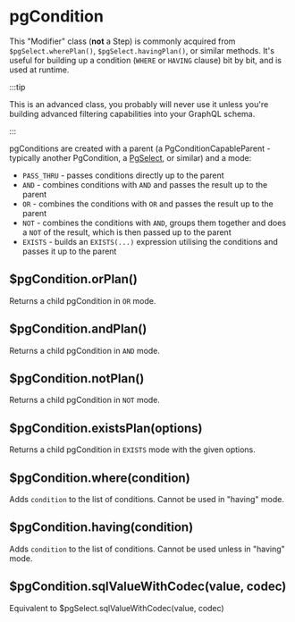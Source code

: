 # pgCondition

<!-- TODO This explanation is out of date, pgSelect doesn't have wherePlan or havingPlan -->

This "Modifier" class (**not** a Step) is commonly acquired from
`$pgSelect.wherePlan()`, `$pgSelect.havingPlan()`, or similar methods. It's
useful for building up a condition (`WHERE` or `HAVING` clause) bit by bit, and is used at runtime.

:::tip

This is an advanced class, you probably will never use it unless you're building
advanced filtering capabilities into your GraphQL schema.

:::

pgConditions are created with a parent (a PgConditionCapableParent - typically another PgCondition, a [PgSelect](./pgSelect.md), or similar) and a mode:

- `PASS_THRU` - passes conditions directly up to the parent
- `AND` - combines conditions with `AND` and passes the result up to the parent
- `OR` - combines the conditions with `OR` and passes the result up to the parent
- `NOT` - combines the conditions with `AND`, groups them together and does a `NOT` of the result, which is then passed up to the parent
- `EXISTS` - builds an `EXISTS(...)` expression utilising the conditions and passes it up to the parent

## $pgCondition.orPlan()

Returns a child pgCondition in `OR` mode.

## $pgCondition.andPlan()

Returns a child pgCondition in `AND` mode.

## $pgCondition.notPlan()

Returns a child pgCondition in `NOT` mode.

## $pgCondition.existsPlan(options)

Returns a child pgCondition in `EXISTS` mode with the given options.

## $pgCondition.where(condition)

Adds `condition` to the list of conditions. Cannot be used in "having" mode.

## $pgCondition.having(condition)

Adds `condition` to the list of conditions. Cannot be used unless in "having" mode.

<!--
 ## $pgCondition.placeholder($step, codec)

Equivalent to `$pgSelect.placeholder($step, codec)`

Becomes something like the below:
-->

## $pgCondition.sqlValueWithCodec(value, codec)

Equivalent to $pgSelect.sqlValueWithCodec(value, codec)
